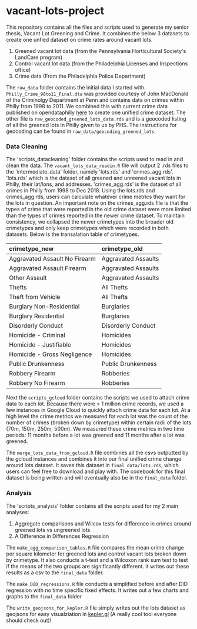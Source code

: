 # vacant-lots-project

This repository contains all the files and scripts used to generate my senior thesis, Vacant Lot Greening and Crime. It combines the below 3 datasets to create one unfied dataset on crime rates around vacant lots. 

1) Greened vacant lot data (from the Pennsylvania Horticultural Society's LandCare program)
2) Control vacant lot data (from the Philadelphia Licenses and Inspections office)
3) Crime data (From the Philadelphia Police Department)

The `raw_data` folder contains the initial data I started with. `Philly_Crime_98to11_Final.dta` was provided courtesy of John MacDonald of the Criminolgy Department at Penn and contains data on crimes within Philly from 1998 to 2011. We combined this with current crime data published on opendataphilly [here](https://www.opendataphilly.org/dataset/crime-incidents) to create one unified crime dataset. The other file is `raw_geocoded_greened_lots_data.rds` and is a geocoded listing of all the greened lots in Philly given to us by PHS. The instructions for geocoding can be found in `raw_data/geocoding_greened_lots`.

### Data Cleaning

The 'scripts_datacleaning' folder contains the scripts used to read in and clean the data. The `vacant_lots_data_readin.R` file will output 2 .rds files to the 'intermediate_data' folder, namely 'lots.rds' and 'crimes_agg.rds'. 'lots.rds' which is the dataset of all greened and unreened vacant lots in Philly, their lat/lons, and addresses. 'crimes_agg.rds' is the dataset of all crimes in Philly from 1998 to Dec 2018. Using the lots.rds and crimes_agg.rds, users can calculate whatever crime metrics they want for the lots in question. An important note on the crimes_agg.rds file is that the types of crime that were reported in the old crime dataset were more limited than the types of crimes reported in the newer crime dataset. To maintain consistency, we collapsed the newer crimetypes into the broader old crimetypes and only keep crimetypes which were recorded in both datasets.  Below is the transalation table of crimetypes. 


|crimetype_new                 |crimetype_old       |
|:-----------------------------|:-------------------|
|Aggravated Assault No Firearm |Aggravated Assaults |
|Aggravated Assault Firearm    |Aggravated Assaults |
|Other      Assault            |Aggravated Assaults |
|Thefts                        |All Thefts          |
|Theft from Vehicle            |All Thefts          |
|Burglary Non-Residential      |Burglaries          |
|Burglary Residential          |Burglaries          |
|Disorderly Conduct            |Disorderly Conduct  |
|Homicide - Criminal           |Homicides           |
|Homicide - Justifiable        |Homicides           |
|Homicide - Gross Negligence   |Homicides           |
|Public Drunkenness            |Public Drunkenness  |
|Robbery Firearm               |Robberies           |
|Robbery No Firearm            |Robberies           |


Next the `scripts_gcloud` folder contains the scripts we used to attach crime data to each lot. Because there were > 1 million crime records, we used a few instances in Google Cloud to quickly attach crime data for each lot. At a high level the crime metrics we measured for each lot was the count of the number of crimes (broken down by crimetype) within certain radii of the lots (70m, 150m, 250m, 500m). We measured these crime metrics in two time periods: 11 months before a lot was greened and 11 months after a lot was greened. 

The `merge_lots_data_from_gcloud.R` file combines all the csvs outputted by the gcloud instances and combines it into our final unified crime change around lots dataset. It saves this dataset in `final_data/lots.rds`, which users can feel free to download and play with. The codebook for this final dataset is being written and will eventually also be in the `final_data` folder. 


### Analysis
The 'scripts_analysis' folder contains all the scripts used for my 2 main analyses:

1) Aggregate comparisons and Wilcox tests for difference in crimes around greened lots vs ungreened lots
2) A Difference in Differences Regression

The `make_agg_comparison_tables.R` file compares the mean crime change per square kilometer for greened lots and control vacant lots broken down by crimetype. It also conducts a t-test and a Wilcoxon rank sum test to test if the means of the two groups are significantly different. It writes out these results as a csv to the `final_data` folder. 

The `make_DID_regressions.R` file conducts a simplified before and after DID regression with no time specific fixed effects. It writes out a few charts and graphs to the `final_data` folder

The `write_geojsons_for_kepler.R` file simply writes out the lots dataset as geojsons for easy visualziation in [kepler.gl](https://kepler.gl/#/demo) (A really cool tool everyone should check out)!

